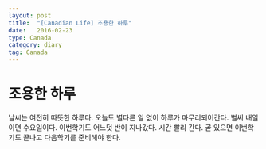 ```yaml
---
layout: post
title:  "[Canadian Life] 조용한 하루"
date:   2016-02-23
type: Canada
category: diary
tag: Canada
---
```


# 조용한 하루

날씨는 여전히 따뜻한 하루다. 오늘도 별다른 일 없이 하루가 마무리되어간다. 벌써 내일이면 수요일이다. 이번학기도 어느덧 반이 지나갔다. 시간 빨리 간다. 곧 있으면 이번학기도 끝나고 다음학기를 준비해야 한다.